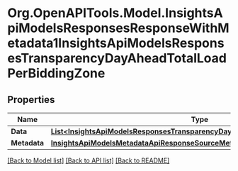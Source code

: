 # Org.OpenAPITools.Model.InsightsApiModelsResponsesResponseWithMetadata1InsightsApiModelsResponsesTransparencyDayAheadTotalLoadPerBiddingZone

## Properties

Name | Type | Description | Notes
------------ | ------------- | ------------- | -------------
**Data** | [**List&lt;InsightsApiModelsResponsesTransparencyDayAheadTotalLoadPerBiddingZone&gt;**](InsightsApiModelsResponsesTransparencyDayAheadTotalLoadPerBiddingZone.md) |  | [optional] 
**Metadata** | [**InsightsApiModelsMetadataApiResponseSourceMetadata**](InsightsApiModelsMetadataApiResponseSourceMetadata.md) |  | [optional] 

[[Back to Model list]](../README.md#documentation-for-models) [[Back to API list]](../README.md#documentation-for-api-endpoints) [[Back to README]](../README.md)


